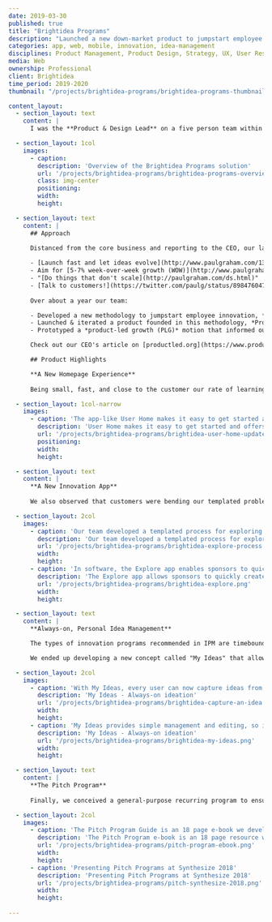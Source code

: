```yaml
---
date: 2019-03-30
published: true
title: "Brightidea Programs"
description: "Launched a new down-market product to jumpstart employee innovation"
categories: app, web, mobile, innovation, idea-management
disciplines: Product Management, Product Design, Strategy, UX, User Research, Market Research, Writing, Speaking
media: Web
ownership: Professional
client: Brightidea
time_period: 2019-2020
thumbnail: "/projects/brightidea-programs/brightidea-programs-thumbnail.jpg"

content_layout:
  - section_layout: text
    content: |
      I was the **Product & Design Lead** on a five person team within Brightidea's own innovation lab. We were challenged to unlock new growth potential by expanding down-market. This involved developing new innovation methodologies, products, services, and PLG approaches. 

  - section_layout: 1col
    images:
      - caption:
        description: 'Overview of the Brightidea Programs solution'
        url: '/projects/brightidea-programs/brightidea-programs-overview.png'
        class: img-center
        positioning: 
        width: 
        height:

  - section_layout: text
    content: |
      ## Approach
      
      Distanced from the core business and reporting to the CEO, our lab team truly was a startup-within-a-startup. We borrowed heavily from Y Combinator and Paul Graham for our approach:

      - [Launch fast and let ideas evolve](http://www.paulgraham.com/13sentences.html), aka "action produces information"
      - Aim for [5-7% week-over-week growth (WOW)](http://www.paulgraham.com/growth.html)
      - "[Do things that don't scale](http://paulgraham.com/ds.html)"
      - [Talk to customers!](https://twitter.com/paulg/status/898476047263518720)
      
      Over about a year our team:

      - Developed a new methodology to jumpstart employee innovation, *Innovation Program Management (IPM)*
      - Launched & iterated a product founded in this methodology, *Programs Pro*--that eventually rolled into [Brightidea Programs](https://www.brightidea.com/product/programs/)
      - Prototyped a *product-led growth (PLG)* motion that informed our approach with subsequent Idea Box and Whiteboard products

      Check out our CEO's article on [productled.org](https://www.productled.org/blog/how-brightideas-innovation-lab-paved-the-path-to-plg) for more behind the scenes on [how our innovation lab paved the path to PLG](https://www.productled.org/blog/how-brightideas-innovation-lab-paved-the-path-to-plg).

      ## Product Highlights

      **A New Homepage Experience**
      
      Being small, fast, and close to the customer our rate of learning was rapid. First insight: deployment of our legacy products took too long and was error-prone. We developed an "app-like" experience out of the box, as opposed to the heavy site-builder and content management system that was typical. This offered admins a much simpler way to configure, brand, theme, and onboard users while those end-users received a personalized, easy-to-use experience.

  - section_layout: 1col-narrow
    images:
      - caption: 'The app-like User Home makes it easy to get started and offers a curated, personalized experience to each employee'
        description: 'User Home makes it easy to get started and offers a curated, personalized experience to each employee'
        url: '/projects/brightidea-programs/brightidea-user-home-updates.png'
        positioning: 
        width:
        height:

  - section_layout: text
    content: |
      **A New Innovation App**
      
      We also observed that customers were bending our templated problem-solving and optimization crowd-sourcing challenges to do more open-ended exploration of market opportunities. We developed an innovation app around this use case called [Explore](https://www.brightidea.com/product/explore/), and packaged it in the product alongside the existing Solve & Optimize apps.

  - section_layout: 2col
    images:
      - caption: 'Our team developed a templated process for exploring new market opportunities and all supporting materials'
        description: 'Our team developed a templated process for exploring new market opportunities'
        url: '/projects/brightidea-programs/brightidea-explore-process.png'
        width:
        height:
      - caption: 'In software, the Explore app enables sponsors to quickly create a microsite, build a process pipeline, and automatically configure dozens of setup options to start collecting ideas fast'
        description: 'The Explore app allows sponsors to quickly create a microsite, process pipeline, and all associated setup options to start collecting ideas'
        url: '/projects/brightidea-programs/brightidea-explore.png'
        width:
        height:

  - section_layout: text
    content: |
      **Always-on, Personal Idea Management**

      The types of innovation programs recommended in IPM are timebound by design, with start & end dates as opposed to being always-on. This keeps them focused, manageable, and impactful with clear milestones defined upfront. We had previously watched new, small customers fail under always-on suggestion boxes so our methodology intentionally avoided these pitfalls. However, this was a common point of friction in sales.

      We ended up developing a new concept called "My Ideas" that allows employees to capture & manage ideas in a personal repository, and later submit them to programs when the opportunity arises (e.g. a biannual hackathon). This solves the problem of "anytime anywhere" ideas while avoiding unnecessary burdens on program managers. With objections now neutralized, sales efficiency & success improved drastically, and we filled a longtime product gap.

  - section_layout: 2col
    images:
      - caption: 'With My Ideas, every user can now capture ideas from anywhere in Brightidea straight to their own personal, private repository'
        description: 'My Ideas - Always-on ideation'
        url: '/projects/brightidea-programs/brightidea-capture-an-idea.png'
        width:
        height:
      - caption: 'My Ideas provides simple management and editing, so ideas can be refined before submitting them to shared innovation challenges or pipelines; the v1 modal editor is shown above'
        description: 'My Ideas - Always-on ideation'
        url: '/projects/brightidea-programs/brightidea-my-ideas.png'
        width:
        height:

  - section_layout: text
    content: |
      **The Pitch Program**
      
      Finally, we conceived a general-purpose recurring program to ensure ongoing customer success--the Pitch Program. This is a scalable competition in the style of Shark Tank, great for engaging employees in order to find the most impactful ideas. I presented "How To Run a Successful Pitch Program" at [Synthesize 2018](https://synthesize.brightidea.com/), and we also developed the content into an ebook for customers and prospects.

  - section_layout: 2col
    images:
      - caption: 'The Pitch Program Guide is an 18 page e-book we developed for customers and prosepcts'
        description: 'The Pitch Program e-book is an 18 page resource we developed for customers and prosepcts'
        url: '/projects/brightidea-programs/pitch-program-ebook.png'
        width:
        height:
      - caption: 'Presenting Pitch Programs at Synthesize 2018'
        description: 'Presenting Pitch Programs at Synthesize 2018'
        url: '/projects/brightidea-programs/pitch-synthesize-2018.png'
        width:
        height:
    
---
```




<!--       
Strategy to scale beyond $10M ARR. Expand TAM by moving down market. 

find a whole new way to sell. In our pre-PLG days, we were running a classic B2B enterprise SaaS model. Our initial deal size was typically between $50K and $75K, and both the product and the sales process were pretty complex. Our product offers a lot of custom CSS options, which factored into every sales conversation. The sales cycle for these kinds of deals runs about 4 to 6 months and involves a classic 2010-style marketing stack: Google Ads, LinkedIn, HubSpot, content marketing, Salesforce, inside sales, and demos.

Use Brightidea Programs to drive innovative thinking in your organization and deliver impact quickly with minimal resources.

Jumpstart Employee Innovation
Innovation programs are a common place to start the innovation journey because they drive innovative thinking in an organization and deliver impact quickly with minimal resources. Usually, these are idea challenges, prototyping events (i.e. hackathons), and pitch competitions. By helping to run these initiatives, our Programs product enables the Head of Innovation Programs to jumpstart employee innovation and enjoy three important benefits:

Fostering a culture that engages employees in innovation
Running repeatable processes that build momentum for the innovation process

Creating measurable business impact from implementing great ideas
Within our Programs product suite are eight apps; each runs a different type of innovation activity. With this new release, we’ve added the Explore app for companies that want to explore ideas that address a market opportunity, with the goal of delivering greater value to their customers with an existing business model. You might, for example, seek to target younger customers in addition to your current customer base. With Explore, you can spearhead a company-wide discussion on how to provide value to this new market segment where they spend the most time: on mobile devices and social media.
-->